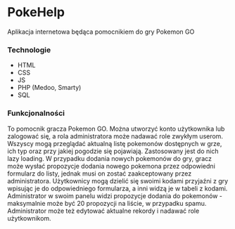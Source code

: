 # PokeHelp
Aplikacja internetowa będąca pomocnikiem do gry Pokemon GO

### Technologie
- HTML
- CSS
- JS
- PHP (Medoo, Smarty)
- SQL

### Funkcjonalności
To pomocnik gracza Pokemon GO. Można utworzyć konto użytkownika lub zalogować się, a rola administratora może nadawać role zwykłym userom. Wszyscy mogą przeglądać aktualną listę pokemonów dostępnych w grze, ich typ oraz przy jakiej pogodzie się pojawiają. Zastosowany jest do nich lazy loading. 
W przypadku dodania nowych pokemonów do gry, gracz może wysłać propozycje dodania nowego pokemona przez odpowiedni formularz do listy, jednak musi on zostać zaakceptowany przez administratora.
Użytkownicy mogą dzielić się swoimi kodami przyjaźni z gry wpisując je do odpowiedniego formularza, a inni widzą je w tabeli z kodami. 
Administrator w swoim panelu widzi propozycje dodania do pokemonów - maksymalnie może być 20 propozycji na liście, w przypadku spamu. Administrator może też edytować aktualne rekordy i nadawać role użytkownikom.
